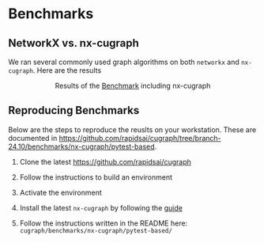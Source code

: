 # Benchmarks

## NetworkX vs. nx-cugraph
We ran several commonly used graph algorithms on both `networkx` and `nx-cugraph`. Here are the results


<figure>

<!-- ![bench-image](link) -->

<figcaption style="text-align: center;">Results of the <a
href="https://github.com/rapidsai/cugraph">Benchmark</a> including <span
class="title-ref">nx-cugraph</span></figcaption>
</figure>

## Reproducing Benchmarks

Below are the steps to reproduce the reuslts on your workstation. These are documented in <https://github.com/rapidsai/cugraph/tree/branch-24.10/benchmarks/nx-cugraph/pytest-based>.

1. Clone the latest <https://github.com/rapidsai/cugraph>

2. Follow the instructions to build an environment

3. Activate the environment

4. Install the latest `nx-cugraph` by following the [guide](installation.md)

5. Follow the instructions written in the README here: `cugraph/benchmarks/nx-cugraph/pytest-based/`